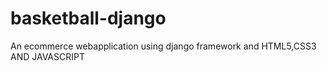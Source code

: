 # basketball-django
An ecommerce webapplication using django framework and HTML5,CSS3 AND JAVASCRIPT
